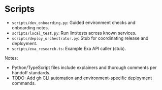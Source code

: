 # Scripts

- `scripts/dev_onboarding.py`: Guided environment checks and onboarding notes.
- `scripts/local_test.py`: Run lint/tests across known services.
- `scripts/deploy_orchestrator.py`: Stub for coordinating release and deployment.
- `scripts/exa_research.ts`: Example Exa API caller (stub).

Notes:
- Python/TypeScript files include explainers and thorough comments per handoff standards.
- TODO: Add gh CLI automation and environment-specific deployment commands.